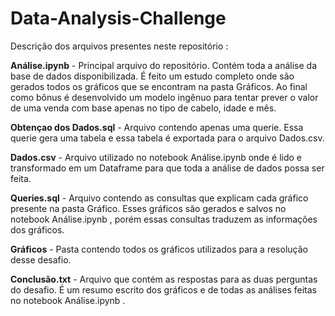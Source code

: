 # Data-Analysis-Challenge
Descrição dos arquivos presentes neste repositório :

**Análise.ipynb** - Principal arquivo do repositório. Contém toda a análise da base de dados disponibilizada. É feito um estudo completo onde são gerados todos os gráficos que se encontram na pasta Gráficos. Ao final como bônus é desenvolvido um modelo ingênuo para tentar prever o valor de uma venda com base apenas no tipo de cabelo, idade e mês.

**Obtençao dos Dados.sql** - Arquivo contendo apenas uma querie. Essa querie gera uma tabela e essa tabela é exportada para o arquivo Dados.csv.

**Dados.csv** - Arquivo utilizado no notebook Análise.ipynb onde é lido e transformado em um Dataframe para que toda a análise de dados possa ser feita.

**Queries.sql** - Arquivo contendo as consultas que explicam cada gráfico presente na pasta Gráfico. Esses gráficos são gerados e salvos no notebook Análise.ipynb , porém essas consultas traduzem as informações dos gráficos.

**Gráficos** - Pasta contendo todos os gráficos utilizados para a resolução desse desafio.

**Conclusão.txt** - Arquivo que contém as respostas para as duas perguntas do desafio. É um resumo escrito dos gráficos e de todas as análises feitas no notebook
Análise.ipynb .
